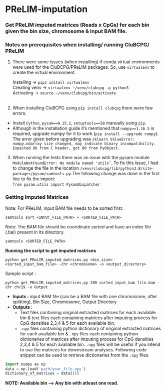 # PReLIM-imputation
### Get PReLIM imputed matrices (Reads x CpGs) for each bin given the bin size, chromosome &amp; input BAM file.

### Notes on prerequisites when installing/ running CluBCPG/ PReLIM

1) There were some issues (when installing) if conda virtual environments were used for the CluBCPG/PReLIM packages. So, use `virtualenv` to create the virtual environment.

   Installing → `pip3 install virtualenv`\
   Creating venv → `virtualenv ~/venv/clubcpg -p python3`\
   Activating → `source ~/venv/clubcpg/bin/activate` <br />
    <br />
2) When installing CluBCPG using `pip install clubcpg` there were few errors.

 - Install `Cython`, `pysam==0.15.2`, `setuptools==58` manually using `pip`.
 - Although in the installation guide it’s mentioned that `numpy==1.16.5` is required,  upgrade numpy for it to work (`pip install --upgrade numpy`). The error given before upgrading was `sklearn ValueError: numpy.ndarray size changed, may indicate binary incompatibility. Expected 96 from C header, got 80 from PyObject.`

3) When running the tests there was an issue with the pysam module  `ModuleNotFoundError: No module named 'utils’`. To fix this issue, I had to change the file in the location `/venv/clubcpg/lib/python3.8/site-packages/pysam/samtools.py`.The following change was done in the first line to fix the import:\
`from pysam.utils import PysamDispatcher`


### Getting Imputed Matrices 

Note: For PReLIM, input BAM file needs to be sorted first.


```shell
samtools sort <INPUT_FILE_PATH> > <SORTED_FILE_PATH>
```

Note: The BAM file should be cooridinate sorted and have an index file (.bai) present in its directory.

```shell
samtools <SORTED_FILE_PATH>
```

**Running the script to get imputed matrices**

```shell
python get_PReLIM_imputed_matrices.py <bin_size> <sorted_input_bam_file> -chr <chromosome> -o <output_directory>
```

Sample script : 

```shell
python get_PReLIM_imputed_matrices.py 200 sorted_input_bam_file.bam -chr chr19 -o Output
```

 - **Inputs :** input BAM file (can be a BAM file with one chromosome, after splitting), Bin Size, Chromosome, Output Directory
 - **Outputs :** 
   - Text files containing original extracted matrices for each available bin & text files each containing matrices after imputing process for CpG densities 2,3,4 & 5 for each available bin.
   - `.npy` files containing python dictionary of original extracted matrices for each available bin & `.npy` files each containing python dictionaries of matrices after imputing process for CpG densities 2,3,4 & 5 for each available bin. `.npy` files will be useful if you intend to use the matrices for downstream analyses. Following code snippet can be used to retrieve dictionaries from the `.npy` files.
 ```python
import numpy as np
data = np.load('path/your_file.npy')
dictionary_of_matrices = data[()]
```
   
**NOTE: Available bin --> Any bin with atleast one read.**
